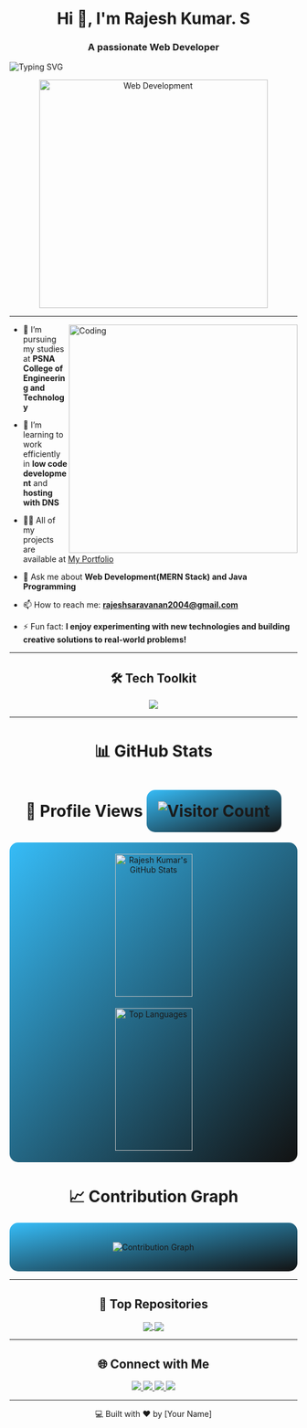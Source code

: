 <h1 align="center">Hi 👋, I'm Rajesh Kumar. S</h1>
<h3 align="center">A passionate Web Developer</h3>

<p>
  <img src="https://readme-typing-svg.demolab.com?font=Fira+Code&weight=500&size=25&pause=1000&color=36BCF7&width=435&lines=Welcome+to+my+GitHub!;MERN+Stack+Developer;Java+Programmer" alt="Typing SVG" />
</p>

<p align="center">
  <img src="https://images.unsplash.com/photo-1506081679274-825700d4c318" alt="Web Development" width="400"/>
</p>

---

<img align="right" alt="Coding" width="400" src="https://user-images.githubusercontent.com/59393128/190857483-2cf6fb71-70b5-4886-9155-28979d6b9c99.gif">

- 🔭 I’m pursuing my studies at **PSNA College of Engineering and Technology**  

- 🌱 I’m learning to work efficiently in **low code development** and **hosting with DNS**  

- 👨‍💻 All of my projects are available at [My Portfolio]([https://your-portfolio-link.com](https://rajeshkumar-0308.github.io/Personal_Portfolio/))  

- 💬 Ask me about **Web Development(MERN Stack) and Java Programming**  

- 📫 How to reach me: **rajeshsaravanan2004@gmail.com**  

- ⚡ Fun fact: **I enjoy experimenting with new technologies and building creative solutions to real-world problems!**  

---


<h2 align="center">🛠️ Tech Toolkit</h2>

<p align="center">
  <img src="https://skillicons.dev/icons?i=html,css,js,react,nodejs,express,mongodb,bootstrap,figma,wordpress,git,github,arduino," />
</p>

---
<h1 align="center">📊 GitHub Stats</h1>

<h1 align="center">👀 Profile Views <img src="https://komarev.com/ghpvc/?username=rajeshkumar-0308&color=blue" alt="Visitor Count" style="background: linear-gradient(to bottom right, #36BCF7, #121212); padding: 20px; border-radius: 15px;" /></h1>
<div align="center" >

</div>


<div align="center" style="display: flex; flex-wrap: wrap; justify-content: center; gap: 20px; padding: 20px; background: linear-gradient(to bottom right, #36BCF7, #121212); border-radius: 15px;">
  <img src="https://github-readme-stats.vercel.app/api?username=rajeshkumar-0308&show_icons=true&theme=radical" alt="Rajesh Kumar's GitHub Stats" style="max-width: 100%; width: 45%; min-width: 300px; height: 250px" />
  <img src="https://github-readme-stats.vercel.app/api/top-langs/?username=rajeshkumar-0308&layout=compact&theme=radical" alt="Top Languages" style="max-width: 100%; width: 45%; min-width: 300px; height: 250px" />
</div>


<h1 align="center">📈 Contribution Graph</h1>
<div align="center" style="background: linear-gradient(to bottom right, #36BCF7, #121212); padding: 20px; border-radius: 15px;">
  <p>
    <img src="https://github-readme-activity-graph.vercel.app/graph?username=rajeshkumar-0308&theme=react-dark&area=true" alt="Contribution Graph" />
  </p>
</div>




---

<h2 align="center">🌟 Top Repositories</h2>
<p align="center">
  <a href="https://github.com/yourusername/your-repo">
    <img align="center" src="https://github-readme-stats.vercel.app/api/pin/?username=rajeshkumars-0308&repo=your-repo&theme=radical" />
  </a>
  <a href="https://github.com/yourusername/your-another-repo">
    <img align="center" src="https://github-readme-stats.vercel.app/api/pin/?username=rajeshkumars-0308&repo=your-another-repo&theme=radical" />
  </a>
</p>

---

<h2 align="center">🌐 Connect with Me</h2>
<p align="center">
  <a href="https://www.linkedin.com/in/yourprofile/">
    <img src="https://img.shields.io/badge/-LinkedIn-0A66C2?style=for-the-badge&logo=linkedin&logoColor=white" />
  </a>
  <a href="mailto:youremail@gmail.com">
    <img src="https://img.shields.io/badge/-Gmail-EA4335?style=for-the-badge&logo=gmail&logoColor=white" />
  </a>
  <a href="https://twitter.com/yourprofile">
    <img src="https://img.shields.io/badge/-Twitter-1DA1F2?style=for-the-badge&logo=twitter&logoColor=white" />
  </a>
  <a href="https://your-portfolio-link">
    <img src="https://img.shields.io/badge/-Portfolio-000000?style=for-the-badge&logo=githubpages&logoColor=white" />
  </a>
</p>

---

<p align="center">💻 Built with ❤️ by [Your Name]</p>



